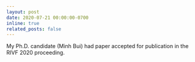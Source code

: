 ```yaml
---
layout: post
date: 2020-07-21 00:00:00-0700
inline: true
related_posts: false
---
```


My Ph.D. candidate (Minh Bui) had paper accepted for publication in the RIVF 2020 proceeding.